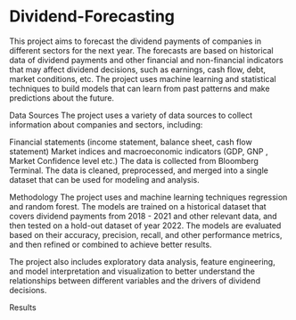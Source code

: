 # Dividend-Forecasting
This project aims to forecast the dividend payments of companies in different sectors for the next year. The forecasts are based on historical data of dividend payments and other financial and non-financial indicators that may affect dividend decisions, such as earnings, cash flow, debt, market conditions, etc. The project uses machine learning and statistical techniques to build models that can learn from past patterns and make predictions about the future.

Data Sources
The project uses a variety of data sources to collect information about companies and sectors, including:

Financial statements (income statement, balance sheet, cash flow statement)
Market indices and macroeconomic indicators (GDP, GNP , Market Confidence level etc.)
The data is collected from Bloomberg Terminal. The data is cleaned, preprocessed, and merged into a single dataset that can be used for modeling and analysis.

Methodology
The project uses and machine learning techniques regression and random forest. The models are trained on a historical dataset that covers dividend payments from 2018 - 2021 and other relevant data, and then tested on a hold-out dataset of year 2022. The models are evaluated based on their accuracy, precision, recall, and other performance metrics, and then refined or combined to achieve better results.

The project also includes exploratory data analysis, feature engineering, and model interpretation and visualization to better understand the relationships between different variables and the drivers of dividend decisions.

Results
